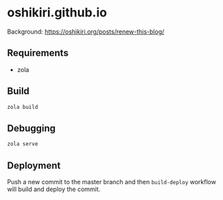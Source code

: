 # oshikiri.github.io

Background: <https://oshikiri.org/posts/renew-this-blog/>

## Requirements
- zola

## Build
```sh
zola build
```

## Debugging
```sh
zola serve
```

## Deployment
Push a new commit to the master branch and then `build-deploy` workflow will build and deploy the commit.
